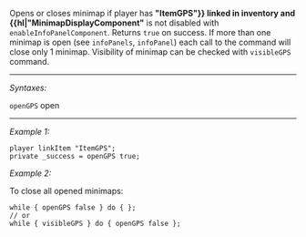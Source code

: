 Opens or closes minimap if player has **"ItemGPS"}} linked in inventory and {{hl|"MinimapDisplayComponent"** is not disabled with `enableInfoPanelComponent`. Returns `true` on success. If more than one minimap is open (see `infoPanels`, `infoPanel`) each call to the command will close only 1 minimap. Visibility of minimap can be checked with `visibleGPS` command.


---
*Syntaxes:*

`openGPS` open

---
*Example 1:*

```sqf
player linkItem "ItemGPS";
private _success = openGPS true;
```

*Example 2:*

To close all opened minimaps:

```sqf
while { openGPS false } do { };
// or
while { visibleGPS } do { openGPS false };
```